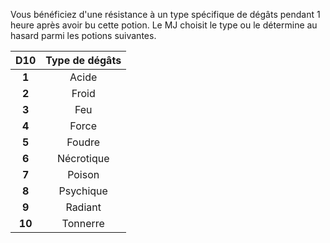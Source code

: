 Vous bénéficiez d'une résistance à un type spécifique de dégâts pendant 1 heure après avoir bu cette potion. Le MJ choisit le type ou le détermine au hasard parmi les potions suivantes.

|D10|Type de dégâts|
|:-:|:-:|
|**1**|Acide|
|**2**|Froid|
|**3**|Feu|
|**4**|Force|
|**5**|Foudre|
|**6**|Nécrotique|
|**7**|Poison|
|**8**|Psychique|
|**9**|Radiant|
|**10**|Tonnerre|

